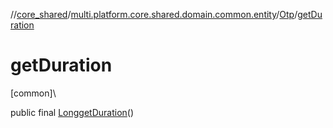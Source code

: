 //[core_shared](../../../index.md)/[multi.platform.core.shared.domain.common.entity](../index.md)/[Otp](index.md)/[getDuration](get-duration.md)

# getDuration

[common]\

public final [Long](https://developer.android.com/reference/kotlin/java/lang/Long.html)[getDuration](get-duration.md)()
